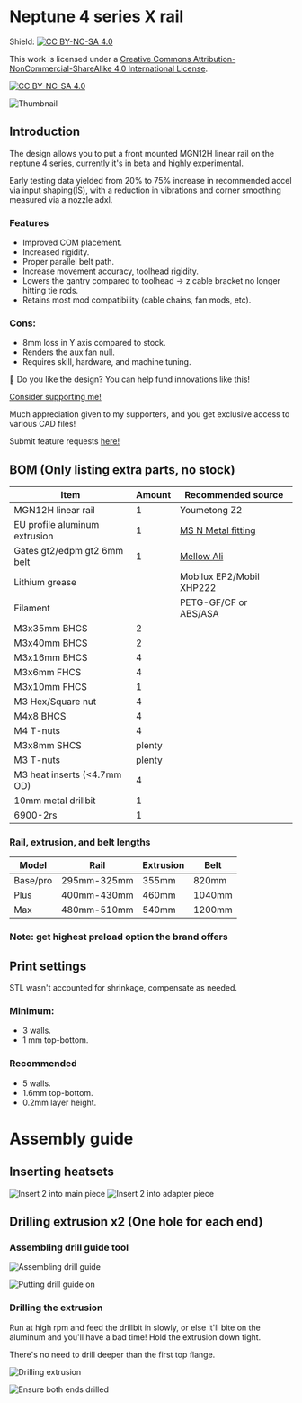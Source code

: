 # Neptune 4 series X rail

Shield: [![CC BY-NC-SA 4.0][cc-by-nc-sa-shield]][cc-by-nc-sa]

This work is licensed under a
[Creative Commons Attribution-NonCommercial-ShareAlike 4.0 International License][cc-by-nc-sa].

[![CC BY-NC-SA 4.0][cc-by-nc-sa-image]][cc-by-nc-sa]

[cc-by-nc-sa]: http://creativecommons.org/licenses/by-nc-sa/4.0/
[cc-by-nc-sa-image]: https://licensebuttons.net/l/by-nc-sa/4.0/88x31.png
[cc-by-nc-sa-shield]: https://img.shields.io/badge/License-CC%20BY--NC--SA%204.0-lightgrey.svg

![Thumbnail](Images/Thumbnail.png)

## Introduction

The design allows you to put a front mounted MGN12H linear rail on the neptune 4 series, currently it's in beta and highly experimental.

Early testing data yielded from 20% to 75% increase in recommended accel via input shaping(IS), with a reduction in vibrations and corner smoothing measured via a nozzle adxl.

### Features
- Improved COM placement.
- Increased rigidity.
- Proper parallel belt path.
- Increase movement accuracy, toolhead rigidity.
- Lowers the gantry compared to toolhead -> z cable bracket no longer hitting tie rods.
- Retains most mod compatibility (cable chains, fan mods, etc).
### Cons:
- 8mm loss in Y axis compared to stock.
- Renders the aux fan null.
- Requires skill, hardware, and machine tuning.

🤩 Do you like the design? You can help fund innovations like this!

[Consider supporting me!](https://buymeacoffee.com/silencedfrost)

Much appreciation given to my supporters, and you get exclusive access to various CAD files!

Submit feature requests [here!](https://trello.com/b/vacGVoLQ/cad-modelling-requests)

## BOM (Only listing extra parts, no stock)

|Item                         |Amount|Recommended source                                             |
|-----------------------------|------|---------------------------------------------------------------|
|MGN12H linear rail           |1     |Youmetong Z2                                                   |
|EU profile aluminum extrusion|1     |[MS N Metal fitting](https://s.click.aliexpress.com/e/_oCB5XCB)|
|Gates gt2/edpm gt2 6mm belt  |1     |[Mellow Ali](https://s.click.aliexpress.com/e/_oFvKV4n)        |
|Lithium grease               |      |Mobilux EP2/Mobil XHP222                                       |
|Filament                     |      |PETG-GF/CF or ABS/ASA                                          |
|M3x35mm BHCS                 |2     |                                                               |
|M3x40mm BHCS                 |2     |                                                               |
|M3x16mm BHCS                 |4     |                                                               |
|M3x6mm FHCS                  |4     |                                                               |
|M3x10mm FHCS                 |1     |                                                               |
|M3 Hex/Square nut            |4     |                                                               |
|M4x8 BHCS                    |4     |                                                               |
|M4 T-nuts                    |4     |                                                               |
|M3x8mm SHCS                  |plenty|                                                               |
|M3 T-nuts                    |plenty|                                                               |
|M3 heat inserts (<4.7mm OD)  |4     |                                                               |
|10mm metal drillbit          |1     |                                                               |
|6900-2rs                     |1     |                                                               |

### Rail, extrusion, and belt lengths

|Model   |Rail       |Extrusion       |Belt  |
|--------|-----------|----------------|------|
|Base/pro|295mm-325mm|355mm           |820mm |
|Plus    |400mm-430mm|460mm           |1040mm|
|Max     |480mm-510mm|540mm           |1200mm|

### Note: get highest preload option the brand offers

## Print settings

STL wasn't accounted for shrinkage, compensate as needed.

### Minimum:
- 3 walls.
- 1 mm top-bottom.
### Recommended
- 5 walls.
- 1.6mm top-bottom.
- 0.2mm layer height.

# Assembly guide

## Inserting heatsets

![Insert 2 into main piece](Images/Main%20piece%20-%20heatset%20insert.png)
![Insert 2 into adapter piece](Images/Adapter%20piece%20-%20heatset%20insert.png)

## Drilling extrusion x2 (One hole for each end)

### Assembling drill guide tool

![Assembling drill guide](Images/Extrusion%20drill%20jig%20-%20assembly.png)

![Putting drill guide on](Images/Extrusion%20drill%20jig%20-%20assembly2.png)

### Drilling the extrusion

Run at high rpm and feed the drillbit in slowly, or else it'll bite on the aluminum and you'll have a bad time! Hold the extrusion down tight.

There's no need to drill deeper than the first top flange.

![Drilling extrusion](Images/Extrusion%20-%20drill.png)

![Ensure both ends drilled](Images/Extrusion%20-%20ensure.png)
